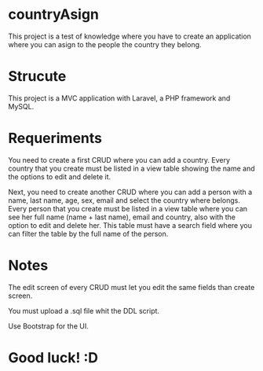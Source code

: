 # countryAsign
This project is a test of knowledge where you have to create an application where you can asign to the people the country they belong.

# Strucute
This project is a MVC application with Laravel, a PHP framework and MySQL.

# Requeriments
You need to create a first CRUD where you can add a country. Every country that you create must be listed in a view table showing the name and the options to edit and delete it.

Next, you need to create another CRUD where you can add a person with a  name, last name, age, sex, email and select the country where belongs. Every person that you create must be listed in a view table where you can see her full name (name + last name), email and country, also with the option to edit and delete her. This table must have a search field where you can filter the table by the full name of the person. 

# Notes
The edit screen of every CRUD must let you edit the same fields than create screen.

You must upload a .sql file whit the DDL script.

Use Bootstrap for the UI.

# Good luck! :D
